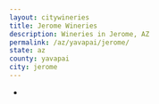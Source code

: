 ```yaml
---
layout: citywineries
title: Jerome Wineries
description: Wineries in Jerome, AZ
permalink: /az/yavapai/jerome/
state: az
county: yavapai
city: jerome
---
```

-
